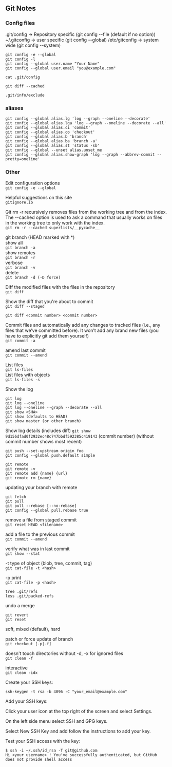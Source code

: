 ## Git Notes

### Config files
.git/config -> Repository specific (git config --file (default if no option))
~/.gitconfig -> user specific (git config --global)
/etc/gitconfig -> system wide (git config --system)

```
git config -e --global
git config -l
git config --global user.name "Your Name"
git config --global user.email "you@example.com"
```

`cat .git/config`<br>

`git diff --cached`<br>

`.git/info/exclude`<br>

### aliases
```
git config --global alias.lg 'log --graph --oneline --decorate'
git config --global alias.lga 'log --graph --oneline --decorate --all'
git config --global alias.ci 'commit'
git config --global alias.co 'checkout'
git config --global alias.b 'branch'
git config --global alias.ba 'branch -a'
git config --global alias.st 'status -sb'
git config --global --unset alias.unset_me
git config --global alias.show-graph 'log --graph --abbrev-commit --pretty=oneline'
```

### Other
Edit configuration options<br>
`git config -e --global`

Helpful suggestions on this site<br>
`gitignore.io`<br>

Git rm -r recursively removes files from the working tree and from the index.
The --cached option is used to ask a command that usually works on files in
the working tree to only work with the index.<br>
`git rm -r --cached superlists/__pycache__`<br>

git branch (HEAD marked with \*)<br>
show all <br>
`git branch -a`<br>
show remotes<br>
`git branch -r`<br>
verbose<br>
`git branch -v`<br>
delete<br>
`git branch -d (-D force)`

Diff the modified files with the files in the repository<br>
`git diff`

Show the diff that you're about to commit<br>
`git diff --staged`

`git diff <commit number> <commit number>`<br>

Commit files and automatically add any changes to tracked files (i.e., any
files that we’ve committed before).  It won’t add any brand new files (you
have to explicitly git add them yourself)<br>
`git commit -a`

amend last commit<br>
`git commit --amend`

List files<br>
`git ls-files`<br>
List files with objects<br>
`git ls-files -s`

Show the log
```
git log
git log --oneline
git log --oneline --graph --decorate --all
git show <SHA>
git show (defaults to HEAD)
git show master (or other branch)
```
Show log details (includes diff)
`git show 9d156dfad0f2932ec48c747bbdf592385c419143` (commit number)
(without commit number shows most recent)

```
git push --set-upstream origin foo
git config --global push.default simple
```

```
git remote
git remote -v
git remote add {name} {url}
git remote rm {name}
```

updating your branch with remote
```
git fetch
git pull
git pull --rebase [--no-rebase]
git config --global pull.rebase true
```

remove a file from staged commit<br>
`git reset HEAD <filename>`

add a file to the previous commit<br>
`git commit --amend`

verify what was in last commit<br>
`git show --stat`

-t type of object (blob, tree, commit, tag)<br>
`git cat-file -t <hash>`

-p print<br>
`git cat-file -p <hash>`

`tree .git/refs`<br>
`less .git/packed-refs`

undo a merge
```
git revert
git reset
```
soft, mixed (default), hard

patch or force update of branch<br>
`git checkout [-p|-f]`

doesn't touch directories without -d, -x for ignored files<br>
`git clean -f`

interactive<br>
`git clean -idx`

Create your SSH keys:

`ssh-keygen -t rsa -b 4096 -C "your_email@example.com"`

Add your SSH keys:

Click your user icon at the top right of the screen and select Settings.

On the left side menu select SSH and GPG keys.

Select New SSH Key and add follow the instructions to add your key.

Test your SSH access with the key:

```
$ ssh -i ~/.ssh/id_rsa -T git@github.com
Hi <your username> ! You've successfully authenticated, but GitHub does not provide shell access
```



